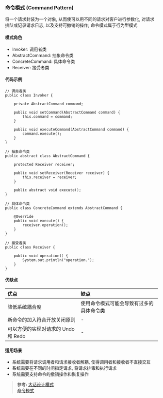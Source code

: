 ### 命令模式 (Command Pattern)
将一个请求封装为一个对象, 从而使可以用不同的请求对客户进行参数化, 对请求排队或记录请求日志, 以及支持可撤销的操作; 命令模式属于行为型模式

#### 模式角色
- Invoker: 调用者类
- AbstractCommand: 抽象命令类
- ConcreteCommand: 具体命令类
- Receiver: 接受者类

#### 代码示例
```
// 调用者类
public class Invoker {

    private AbstractCommand command;

    public void setCommand(AbstractCommand command) {
        this.command = command;
    }

    public void executeCommand(AbstractCommand command) {
        command.execute();
    }
}

// 抽象命令类
public abstract class AbstractCommand {

    protected Receiver receiver;

    public void setReceiver(Receiver receiver) {
        this.receiver = receiver;
    }

    public abstract void execute();
}

// 具体命令类
public class ConcreteCommand extends AbstractCommand {

    @Override
    public void execute() {
        receiver.operation();
    }
}

// 接受者类
public class Receiver {

    public void operation() {
        System.out.println("operation.");
    }
}
```

#### 优缺点

| 优点 | 缺点 |
| :--- | :--- |
| 降低系统耦合度 | 使用命令模式可能会导致有过多的具体命令类 |
| 新命令的加入符合开放关闭原则 | - |
| 可以方便的实现对请求的 Undo 和 Redo | - |

#### 适用场景
- 系统需要将请求调用者和请求接收者解耦, 使得调用者和接收者不直接交互
- 系统需要在不同的时间指定请求, 将请求排毒和执行请求
- 系统需要支持命令的撤销操作和恢复操作

>**参考:**
[大话设计模式](https://book.douban.com/subject/2334288/)  
[命令模式](https://design-patterns.readthedocs.io/zh_CN/latest/behavioral_patterns/command.html)
